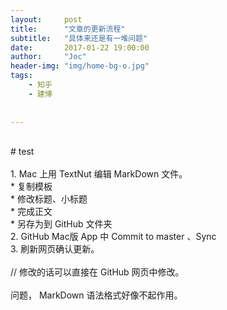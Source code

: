 ```yaml
---
layout:     post
title:      "文章的更新流程"
subtitle:   "具体来还是有一堆问题"
date:       2017-01-22 19:00:00
author:     "Joc"
header-img: "img/home-bg-o.jpg"
tags:
    - 知乎
    - 建博
   
    
---
```


<div>
<br># test
<br>
<br>1. Mac 上用 TextNut 编辑 MarkDown 文件。
<br>* 复制模板
<br>* 修改标题、小标题
<br>* 完成正文
<br>* 另存为到 GitHub 文件夹
<br>2. GitHub Mac版 App 中 Commit to master 、Sync
<br>3. 刷新网页确认更新。
<br>
<br>// 修改的话可以直接在 GitHub 网页中修改。
<br>
<br>问题， MarkDown 语法格式好像不起作用。
<br>

<div>